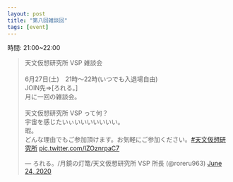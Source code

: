 ```yaml
---
layout: post
title: "第八回雑談回"
tags: [event]
---
```


時間: 21:00~22:00

<blockquote class="twitter-tweet" data-theme="dark"><p lang="ja" dir="ltr">天文仮想研究所 VSP 雑談会<br><br>6月27日(土)　21時～22時(いつでも入退場自由)<br>JOIN先⇒[ろれる。]<br>月に一回の雑談会。<br><br>天文仮想研究所 VSP って何？<br>宇宙を感じたいぃいいいいいいい。<br>暇。<br>どんな理由でもご参加頂けます。お気軽にご参加ください。<a href="https://twitter.com/hashtag/%E5%A4%A9%E6%96%87%E4%BB%AE%E6%83%B3%E7%A0%94%E7%A9%B6%E6%89%80?src=hash&amp;ref_src=twsrc%5Etfw">#天文仮想研究所</a> <a href="https://t.co/IZOznrpaC7">pic.twitter.com/IZOznrpaC7</a></p>&mdash; ろれる。/月鏡の灯篭/天文仮想研究所 VSP 所長 (@roreru963) <a href="https://twitter.com/roreru963/status/1275736430040346624?ref_src=twsrc%5Etfw">June 24, 2020</a></blockquote> <script async src="https://platform.twitter.com/widgets.js" charset="utf-8"></script>
